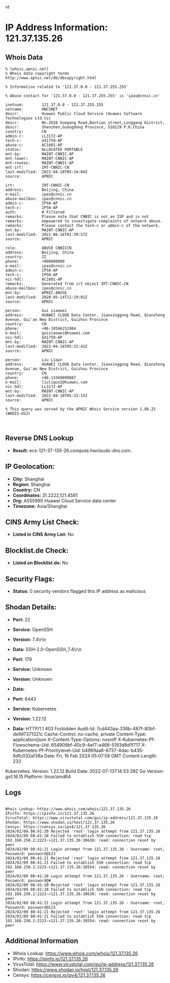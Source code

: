 vt
# IP Address Information: 121.37.135.26

## Whois Data
```
% [whois.apnic.net]
% Whois data copyright terms    http://www.apnic.net/db/dbcopyright.html

% Information related to '121.37.0.0 - 121.37.255.255'

% Abuse contact for '121.37.0.0 - 121.37.255.255' is 'ipas@cnnic.cn'

inetnum:        121.37.0.0 - 121.37.255.255
netname:        HWCSNET
descr:          Huawei Public Cloud Service (Huawei Software Technologies Ltd.Co)
descr:          No.2018 Xuegang Road,Bantian street,Longgang District,
descr:          Shenzhen,Guangdong Province, 518129 P.R.China
country:        CN
admin-c:        LL3172-AP
tech-c:         GX1759-AP
abuse-c:        AC1601-AP
status:         ALLOCATED PORTABLE
mnt-by:         MAINT-CNNIC-AP
mnt-lower:      MAINT-CNNIC-AP
mnt-routes:     MAINT-CNNIC-AP
mnt-irt:        IRT-CNNIC-CN
last-modified:  2022-04-18T05:34:04Z
source:         APNIC

irt:            IRT-CNNIC-CN
address:        Beijing, China
e-mail:         ipas@cnnic.cn
abuse-mailbox:  ipas@cnnic.cn
admin-c:        IP50-AP
tech-c:         IP50-AP
auth:           # Filtered
remarks:        Please note that CNNIC is not an ISP and is not
remarks:        empowered to investigate complaints of network abuse.
remarks:        Please contact the tech-c or admin-c of the network.
mnt-by:         MAINT-CNNIC-AP
last-modified:  2021-06-16T01:39:57Z
source:         APNIC

role:           ABUSE CNNICCN
address:        Beijing, China
country:        ZZ
phone:          +000000000
e-mail:         ipas@cnnic.cn
admin-c:        IP50-AP
tech-c:         IP50-AP
nic-hdl:        AC1601-AP
remarks:        Generated from irt object IRT-CNNIC-CN
abuse-mailbox:  ipas@cnnic.cn
mnt-by:         APNIC-ABUSE
last-modified:  2020-05-14T11:19:01Z
source:         APNIC

person:         Gui xiaowei
address:        HUAWEI CLOUD Data Center, Jiaoxinggong Road, Qianzhong Avenue, Gui'an New District, Guizhou Province
country:        CN
phone:          +86-18566251984
e-mail:         guixiaowei@huawei.com
nic-hdl:        GX1759-AP
mnt-by:         MAINT-CNNIC-AP
last-modified:  2022-04-18T05:32:41Z
source:         APNIC

person:         Liu Liqun
address:        HUAWEI CLOUD Data Center, Jiaoxinggong Road, Qianzhong Avenue, Gui'an New District, Guizhou Province
country:        CN
phone:          +86-13360099887
e-mail:         liuliqun2@huawei.com
nic-hdl:        LL3172-AP
mnt-by:         MAINT-CNNIC-AP
last-modified:  2022-04-18T05:33:15Z
source:         APNIC

% This query was served by the APNIC Whois Service version 1.88.25 (WHOIS-US3)



```
## Reverse DNS Lookup
- **Result:** ecs-121-37-135-26.compute.hwclouds-dns.com.

## IP Geolocation:
- **City:** Shanghai
- **Region:** Shanghai
- **Country:** CN
- **Coordinates:** 31.2222,121.4581
- **Org:** AS55990 Huawei Cloud Service data center
- **Timezone:** Asia/Shanghai

## CINS Army List Check:
- **Listed in CINS Army List:** 
No

## Blocklist.de Check:
- **Listed on Blocklist.de:** 
No

## Security Flags:
- **Status:** 0 security vendors flagged this IP address as malicious

## Shodan Details:
- **Port:** 22
- **Service:** OpenSSH
- **Version:** 7.4\r\n
- **Data:** SSH-2.0-OpenSSH_7.4\r\n

- **Port:** 179
- **Service:** Unknown
- **Version:** Unknown
- **Data:** 

- **Port:** 6443
- **Service:** Kubernetes
- **Version:** 1.22.12
- **Data:** HTTP/1.1 403 Forbidden
Audit-Id: 7cd443aa-336b-487f-80bf-de997371321c
Cache-Control: no-cache, private
Content-Type: application/json
X-Content-Type-Options: nosniff
X-Kubernetes-Pf-Flowschema-Uid: 654909bf-40c9-4ef7-a468-5193d8d1f717
X-Kubernetes-Pf-Prioritylevel-Uid: b4969aa6-6737-4dac-b435-8dfc032af38a
Date: Fri, 16 Feb 2024 05:07:58 GMT
Content-Length: 233


Kubernetes:
  Version: 1.22.12
  Build Date: 2022-07-13T14:53:39Z
  Go Version: go1.16.15
  Platform: linux/amd64


## Logs
```

Whois Lookup: https://www.whois.com/whois/121.37.135.26
IPinfo: https://ipinfo.io/121.37.135.26
VirusTotal: https://www.virustotal.com/gui/ip-address/121.37.135.26
Shodan: https://www.shodan.io/host/121.37.135.26
Censys: https://censys.io/ipv4/121.37.135.26
2024/02/09 08:41:20 Rejected 'root' login attempt from 121.37.135.26
2024/02/09 08:41:20 Failed to establish SSH connection: read tcp 192.168.250.2:2223->121.37.135.26:38638: read: connection reset by peer
2024/02/09 08:41:21 Login attempt from 121.37.135.26 - Username: root, Password: password@123
2024/02/09 08:41:21 Rejected 'root' login attempt from 121.37.135.26
2024/02/09 08:41:21 Failed to establish SSH connection: read tcp 192.168.250.2:2223->121.37.135.26:38554: read: connection reset by peer
2024/02/09 08:41:20 Login attempt from 121.37.135.26 - Username: root, Password: password@#
2024/02/09 08:41:20 Rejected 'root' login attempt from 121.37.135.26
2024/02/09 08:41:20 Failed to establish SSH connection: read tcp 192.168.250.2:2223->121.37.135.26:38638: read: connection reset by peer
2024/02/09 08:41:21 Login attempt from 121.37.135.26 - Username: root, Password: password@123
2024/02/09 08:41:21 Rejected 'root' login attempt from 121.37.135.26
2024/02/09 08:41:21 Failed to establish SSH connection: read tcp 192.168.250.2:2223->121.37.135.26:38554: read: connection reset by peer

```
## Additional Information
- Whois Lookup: https://www.whois.com/whois/121.37.135.26
- IPinfo: https://ipinfo.io/121.37.135.26
- VirusTotal: https://www.virustotal.com/gui/ip-address/121.37.135.26
- Shodan: https://www.shodan.io/host/121.37.135.26
- Censys: https://censys.io/ipv4/121.37.135.26

